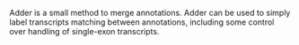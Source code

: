 Adder is a small method to merge annotations. Adder can be used to simply label transcripts matching between annotations, including some control over handling of single-exon transcripts.
